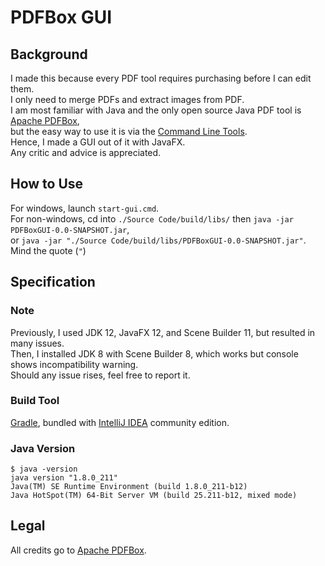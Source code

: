 # PDFBox GUI

## Background

I made this because every PDF tool requires purchasing before I can edit them.  
I only need to merge PDFs and extract images from PDF.  
I am most familiar with Java and the only open source Java PDF tool is [Apache PDFBox](https://pdfbox.apache.org/),  
but the easy way to use it is via the [Command Line Tools](https://pdfbox.apache.org/2.0/commandline.html).  
Hence, I made a GUI out of it with JavaFX.  
Any critic and advice is appreciated.  

## How to Use

For windows, launch `start-gui.cmd`.  
For non-windows, cd into `./Source Code/build/libs/` then `java -jar PDFBoxGUI-0.0-SNAPSHOT.jar`,  
or `java -jar "./Source Code/build/libs/PDFBoxGUI-0.0-SNAPSHOT.jar"`.  
Mind the quote (`"`)

## Specification

### Note

Previously, I used JDK 12, JavaFX 12, and Scene Builder 11, but resulted in many issues.  
Then, I installed JDK 8 with Scene Builder 8, which works but console shows incompatibility warning.  
Should any issue rises, feel free to report it.  

### Build Tool

[Gradle](https://gradle.org/), bundled with [IntelliJ IDEA](https://www.jetbrains.com/idea/) community edition.

### Java Version

```CMD
$ java -version
java version "1.8.0_211"
Java(TM) SE Runtime Environment (build 1.8.0_211-b12)
Java HotSpot(TM) 64-Bit Server VM (build 25.211-b12, mixed mode)
```

## Legal

All credits go to [Apache PDFBox](https://pdfbox.apache.org/).  
